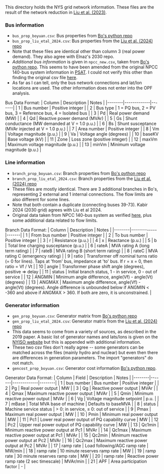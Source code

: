 This directory holds the NYS grid network information. These files are the result of the network reduction in [Liu et al. (2023)](https://ieeexplore.ieee.org/document/9866561).

### Bus information
- `bus_prop_boyuan.csv`: Bus properties from [Bo's python repo](https://github.com/boyuan276/NYgrid-python)
- `bus_prop_liu_etal_2024.csv`: Bus properties from the [Liu et al. (2024) repo](https://github.com/AndersonEnergyLab-Cornell/ny-clcpa2050)
- Note that these files are identical other than column 3 (real power demand). They also agree with Elnaz's 2030 repo.
- *Additional bus information* is given in `npcc_new.csv`, taken from [Bo's python repo](https://github.com/boyuan276/NYgrid-python). This seems to have been amended from the original NPCC 140-bus system information in [PSAT](http://faraday1.ucd.ie/psat.html). I could not verify this other than finding the original csv file [here](https://github.com/CURENT/andes/tree/master/andes/cases).
- As far as I can tell, only the bus network connections and lat/lon locations are used. The other information does not enter into the OPF analysis.

Bus Data Format:
| Column | Description | Notes |
|--------|-------------|-------|
| 1 | Bus number | Positive integer |
| 2 | Bus type | 1 = PQ bus, 2 = PV bus, 3 = Reference bus, 4 = Isolated bus |
| 3 | Pd | Real power demand (MW) |
| 4 | Qd | Reactive power demand (MVAr) |
| 5 | Gs | Shunt conductance (MW demanded at V = 1.0 p.u.) |
| 6 | Bs | Shunt susceptance (MVAr injected at V = 1.0 p.u.) |
| 7 | Area number | Positive integer |
| 8 | Vm | Voltage magnitude (p.u.) |
| 9 | Va | Voltage angle (degrees) |
| 10 | baseKV | Base voltage (kV) |
| 11 | Zone | Loss zone (positive integer) |
| 12 | maxVm | Maximum voltage magnitude (p.u.) |
| 13 | minVm | Minimum voltage magnitude (p.u.) |

### Line information
- `branch_prop_boyuan.csv`: Branch properties from [Bo's python repo](https://github.com/boyuan276/NYgrid-python)
- `branch_prop_liu_etal_2024.csv`: Branch properties from the [Liu et al. (2024) repo](https://github.com/AndersonEnergyLab-Cornell/ny-clcpa2050)
- These files are mostly identical. There are 3 additional branches in Bo's, representing 2 external and 1 internal connections. The flow limits are also different for some lines.
- Note that both contain a duplicate (connecting buses 39-73). Kabir 2024 (2030 grid) agrees with Liu et al 2024.
- Original data taken from NPCC 140-bus system as verified [here](https://github.com/CURENT/andes/tree/master/andes/cases), plus some additional data related to flow limits. 

Branch Data Format:
| Column | Description | Notes |
|--------|-------------|-------|
| 1 | From bus number | Positive integer |
| 2 | To bus number | Positive integer |
| 3 | r | Resistance (p.u.) |
| 4 | x | Reactance (p.u.) |
| 5 | b | Total line charging susceptance (p.u.) |
| 6 | rateA | MVA rating A (long term rating) |
| 7 | rateB | MVA rating B (short term rating) |
| 8 | rateC | MVA rating C (emergency rating) |
| 9 | ratio | Transformer off nominal turns ratio (= 0 for lines). Taps at 'from' bus, impedance at 'to' bus. If r = x = 0, then ratio = Vf / Vt |
| 10 | angle | Transformer phase shift angle (degrees), positive => delay |
| 11 | status | Initial branch status, 1 - in service, 0 - out of service |
| 12 | ANGMIN | Minimum angle difference, angle(Vf) - angle(Vt) (degrees) |
| 13 | ANGMAX | Maximum angle difference, angle(Vf) - angle(Vt) (degrees). Angle difference is unbounded below if ANGMIN < -360 and above if ANGMAX > 360. If both are zero, it is unconstrained. |

### Generator information

- `gen_prop_boyuan.csv`: Generator matrix from [Bo's python repo](https://github.com/boyuan276/NYgrid-python)
- `gen_prop_liu_etal_2024.csv`: Generator matrix from the [Liu et al. (2024) repo](https://github.com/AndersonEnergyLab-Cornell/ny-clcpa2050)
- This data seems to come from a variety of sources, as described in the 2019 paper. A basic list of generator names and lats/lons is given on the [NYISO website](http://mis.nyiso.com/public/) but this is appended with additional information.
- These two csv files don't really agree -- some generators can be matched across the files (mainly hydro and nuclear) but even then there are differences in generation parameters. The import "generators" do not match.
- `gencost_prop_boyuan.csv`: Generator cost information [Bo's python repo](https://github.com/boyuan276/NYgrid-python). 

Generator Data Format:
| Column | Field | Description | Notes |
|--------|-------|-------------|--------|
| 1 | bus number | Bus number | Positive integer |
| 2 | Pg | Real power output | MW |
| 3 | Qg | Reactive power output | MVAr |
| 4 | Qmax | Maximum reactive power output | MVAr |
| 5 | Qmin | Minimum reactive power output | MVAr |
| 6 | Vg | Voltage magnitude setpoint | p.u. |
| 7 | mBase | Total MVA base of machine | Defaults to baseMVA |
| 8 | status | Machine service status | > 0: in service, ≤ 0: out of service |
| 9 | Pmax | Maximum real power output | MW |
| 10 | Pmin | Minimum real power output | MW |
| 11 | Pc1 | Lower real power output of PQ capability curve | MW |
| 12 | Pc2 | Upper real power output of PQ capability curve | MW |
| 13 | Qc1min | Minimum reactive power output at Pc1 | MVAr |
| 14 | Qc1max | Maximum reactive power output at Pc1 | MVAr |
| 15 | Qc2min | Minimum reactive power output at Pc2 | MVAr |
| 16 | Qc2max | Maximum reactive power output at Pc2 | MVAr |
| 17 | ramp rate | Load following/AGC ramp rate | MW/min |
| 18 | ramp rate | 10 minute reserves ramp rate | MW |
| 19 | ramp rate | 30 minute reserves ramp rate | MW |
| 20 | ramp rate | Reactive power ramp rate (2 sec timescale) | MVAr/min |
| 21 | APF | Area participation factor | - |